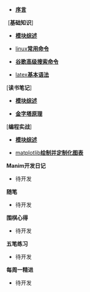 

<!--docs/_sidebar.md-->

+ [**序言**](./README)

​	[**基础知识**]

+ [**模块综述**](./基础知识/README)

+ [linux**常用命令**](./基础知识/linux常用命令)
+ [**谷歌高级搜索命令**](./基础知识/GoogleAdvancedSearching)
+ [latex**基本语法**](./基础知识/LatexMath基本语法)



 [**读书笔记**]

+ [**模块综述**](./读书笔记/README)

+ [**金字塔原理**](./读书笔记/TheMintoPyramidPrinciple)

  

 [**编程实战**]

+ [**模块综述**](./模块综述/README)

+ [matplotlib**绘制并定制化图表**](./编程实战/绘制并定制化图表)



**Manim开发日记**

+ 待开发

**随笔**

+ 待开发

**围棋心得**

+ 待开发

**五笔练习**

+ 待开发

**每周一精进**

+ 待开发



